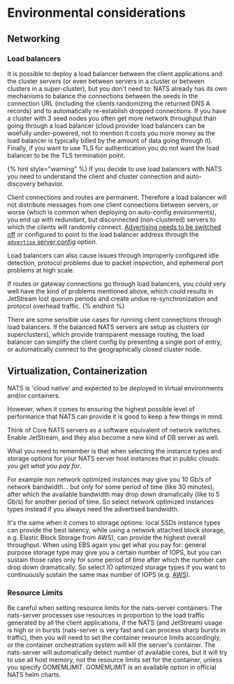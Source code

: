 # Environmental considerations

## Networking

### Load balancers
It is possible to deploy a load balancer between the client applications and the cluster servers (or even between servers in a cluster or between clusters in a super-cluster), but you don't need to: NATS already has its own mechanisms to balance the connections between the seeds in the connection URL (including the clients randomizing the returned DNS A records) and to automatically re-establish dropped connections.
If you have a cluster with 3 seed nodes you often get more network throughput than going through a load balancer (cloud provider load balancers can be woefully under-powered, not to mention it costs you more money as the load balancer is typically billed by the amount of data going through it).
Finally, if you want to use TLS for authentication you do not want the load balancer to be the TLS termination point.

{% hint style="warning" %}
If you decide to use load balancers with NATS you need to understand the client and cluster connection and auto-discovery behavior.  

Client connections and routes are permanent. Therefore a load balancer will not distribute messages from one client connections between servers, or worse (which is common when deploying on auto-config environments), you end up with redundant, but disconnected (non-clustered) servers to which the clients will randomly connect. [Advertising needs to be switched off](configuration/clustering/cluster_config.md) or configured to point to the load balancer address through the [`advertise` server config](configuration/clustering/cluster_config.md)  option. 

Load balancers can also cause issues through improperly configured idle detection, protocol problems due to packet inspection, and ephemeral port problems at high scale.

If routes or gateway connections go through load balancers, you could very well have the kind of problems mentioned above, which could results in JetStream lost quorum periods and create undue re-synchronization and protocol overhead traffic.
{% endhint %}

There are some sensible use cases for running client connections through load balancers.
If the balanced NATS servers are setup as clusters (or superclusters), which provide transparent message routing, the load balancer can simplify the client config by presenting a single port of entry, or automatically connect to the geographically closed cluster node.


## Virtualization, Containerization

NATS is 'cloud native' and expected to be deployed in virtual environments and/or containers.

However, when it comes to ensuring the highest possible level of performance that NATS can provide it is good to keep a few things in mind.

Think of Core NATS servers as a software equivalent of network switches. Enable JetStream, and they also become a new kind of DB server as well. 

What you need to remember is that when selecting the instance types and storage options for your NATS server host instances that in public clouds: *you get what you pay for*.

For example non network optimized instances may give you 10 Gb/s of network bandwidth... but only for some period of time (like 30 minutes), after which the available bandwidth may drop down dramatically (like to 5 Gb/s) for another period of time. So select network optimized instances types instead if you always need the advertised bandwidth.

It's the same when it comes to storage options: local SSDs instance types can provide the best latency, while using a network attached block storage, e.g. Elastic Block Storage from AWS), can provide the highest overall throughput. When using EBS again you get what you pay for: general purpose storage type may give you a certain number of IOPS, but you can sustain those rates only for some period of time after which the number can drop down dramatically. So select IO optimized storage types if you want to continuously sustain the same max number of IOPS (e.g. [AWS](https://docs.aws.amazon.com/AWSEC2/latest/UserGuide/ebs-volume-types.html)).

### Resource Limits

Be careful when setting resource limits for the nats-server containers. The nats-server processes use resources in proportion to the load traffic generated by all the client applications, if the NATS (and JetStream) usage is high or in bursts (nats-server is very fast and can process sharp bursts in traffic), then you will need to set the container resource limits accordingly, or the container orchestration system will kill the server's container. The nats-server will automatically detect number of available cores, but it will try to use all host memory, not the resource limits set for the container, unless you specify GOMEMLIMIT. GOMEMLIMIT is an available option in official NATS helm charts.
